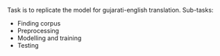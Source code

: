 Task is to replicate the model for gujarati-english translation. 
Sub-tasks:
- Finding corpus
- Preprocessing
- Modelling and training
- Testing
